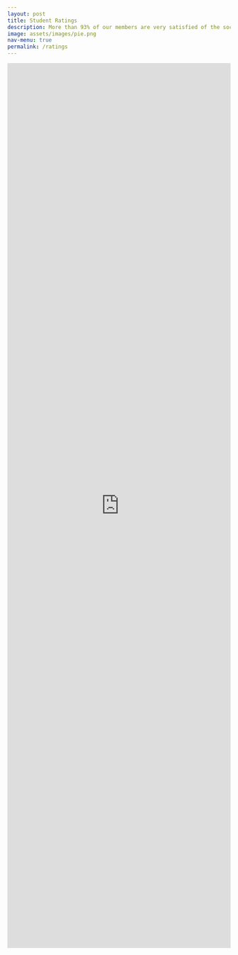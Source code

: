 ```yaml
---
layout: post
title: Student Ratings
description: More than 93% of our members are very satisfied of the society!
image: assets/images/pie.png
nav-menu: true
permalink: /ratings
---
```




<embed src="https://drive.google.com/viewerng/viewer?embedded=true&url=http://modernjive.uk/infographic.pdf" width="100%" height="2000">
